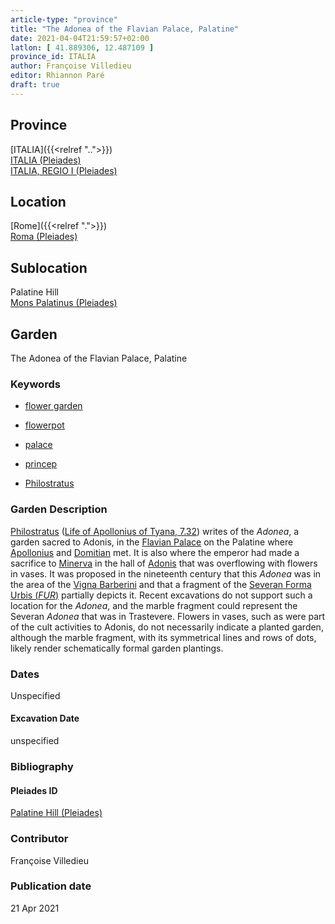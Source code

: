 ```yaml
---
article-type: "province"
title: "The Adonea of the Flavian Palace, Palatine"
date: 2021-04-04T21:59:57+02:00
latlon: [ 41.889306, 12.487109 ]
province_id: ITALIA
author: Françoise Villedieu
editor: Rhiannon Paré
draft: true
---
```


## Province

[ITALIA]({{<relref "..">}})\
[ITALIA (Pleiades)](https://pleiades.stoa.org/places/1052)\
[ITALIA, REGIO I (Pleiades)](https://pleiades.stoa.org/places/441075550)

## Location

[Rome]({{<relref ".">}}) \
[Roma (Pleiades)](https://pleiades.stoa.org/places/423025)

## Sublocation

Palatine Hill \
[Mons Palatinus (Pleiades)](https://pleiades.stoa.org/places/971691208)



## Garden

The Adonea of the Flavian Palace, Palatine

### Keywords

- [flower garden](http://vocab.getty.edu/page/aat/300008135)
- [flowerpot](http://vocab.getty.edu/page/aat/300194749)
- [palace](http://vocab.getty.edu/page/aat/300005734)
- [princep](https://www.britannica.com/topic/princeps)

- [Philostratus](http://catalog.perseus.org/cite-collections/authors/urn:cite:perseus:author.1108)


### Garden Description

[Philostratus](https://en.wikipedia.org/wiki/Philostratus) ([Life of Apollonius of Tyana, 7.32](http://data.perseus.org/citations/urn:cts:greekLit:tlg0638.tlg001.perseus-grc1:7.32)) writes of the *Adonea*, a garden sacred to Adonis, in the [Flavian Palace](https://en.wikipedia.org/wiki/Flavian_Palace) on the Palatine where [Apollonius](https://en.wikipedia.org/wiki/Apollonius_of_Tyana) and [Domitian](https://www.britannica.com/biography/Domitian) met. It is also where the emperor had made a sacrifice to [Minerva](https://en.wikipedia.org/wiki/Minerva) in the hall of [Adonis](https://en.wikipedia.org/wiki/Adonis) that was overflowing with flowers in vases.  It was proposed in the nineteenth century that this *Adonea* was in the area of the [Vigna Barberini](https://it.wikipedia.org/wiki/Vigna_Barberini) and that a fragment of the [Severan Forma Urbis (*FUR*)](https://en.wikipedia.org/wiki/Forma_Urbis_Romae) partially depicts it.  Recent excavations do not support such a location for the *Adonea*, and the marble fragment could represent the Severan *Adonea* that was in Trastevere.  Flowers in vases, such as were part of the cult activities to Adonis, do not necessarily indicate a planted garden, although the marble fragment, with its symmetrical lines and rows of dots, likely render schematically formal garden plantings.

### Dates

Unspecified

#### Excavation Date

unspecified

### Bibliography
<!--
- BIB_ENTRY [(worldcat)](WORLDCAT_LINK_URL)
-->

#### Pleiades ID

[Palatine Hill (Pleiades)](https://pleiades.stoa.org/places/971691208)

### Contributor

Françoise Villedieu

### Publication date


21 Apr 2021
